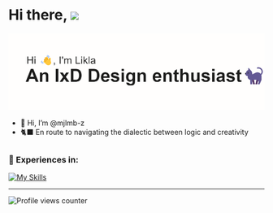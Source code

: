 # Hi there, [<img src="https://media.giphy.com/media/hvRJCLFzcasrR4ia7z/giphy.gif" width="50"/>]()

![This is an image](https://github.com/mjlmb-z/mjlmb-z/blob/main/header.png)

- 👋 Hi, I’m @mjlmb-z
- 🐈‍⬛ En route to navigating the dialectic between logic and creativity

##

### 🌟 Experiences in:

[![My Skills](https://skillicons.dev/icons?i=ai,ps,figma,blender,html,css,cpp,processing,codepen,p5js&theme=dark)](https://skillicons.dev)

---

<p align="left">
  <img src="https://komarev.com/ghpvc/?username=mjlmb-z&color=blueviolet" alt="Profile views counter" />
</p>


